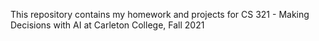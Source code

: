 This repository contains my homework and projects for CS 321 - Making Decisions with AI at Carleton College, Fall 2021
